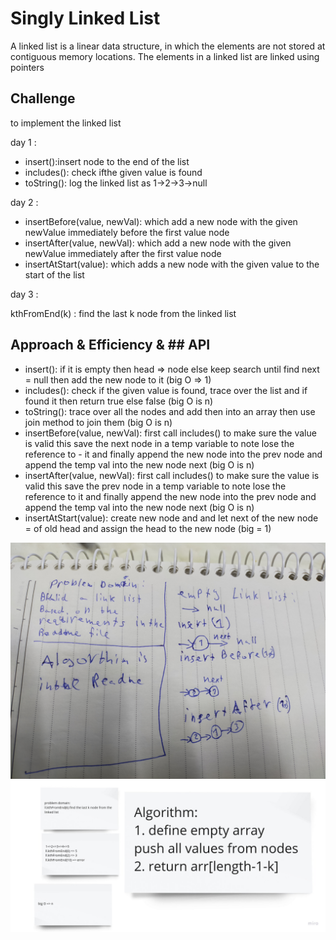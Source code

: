 # Singly Linked List

A linked list is a linear data structure, in which the elements are not stored at contiguous memory locations. The elements in a linked list are linked using pointers

## Challenge

to implement the linked list

day 1 :

- insert():insert node to the end of the list
- includes(): check ifthe given value is found
- toString(): log the linked list as 1->2->3->null

day 2 :

- insertBefore(value, newVal): which add a new node with the given newValue immediately before the first value node
- insertAfter(value, newVal): which add a new node with the given newValue immediately after the first value node
- insertAtStart(value): which adds a new node with the given value to the start of the list

day 3 :

kthFromEnd(k) : find the last k node from the linked list

## Approach & Efficiency & ## API

<!-- What approach did you take? Why? What is the Big O space/time for this approach? -->
<!-- Description of each method publicly available to your Linked List -->

- insert(): if it is empty then head => node else keep search until find next = null then add the new node to it (big O => 1)
- includes(): check if the given value is found, trace over the list and if found it then return true else false (big O is n)
- toString(): trace over all the nodes and add then into an array then use join method to join them (big O is n)
- insertBefore(value, newVal): first call includes() to make sure the value is valid this save the next node in a temp variable to note lose the reference to - it and finally append the new node into the prev node and append the temp val into the new node next (big O is n)
- insertAfter(value, newVal): first call includes() to make sure the value is valid this save the prev node in a temp variable to note lose the reference to it and finally append the new node into the prev node and append the temp val into the new node next (big O is n)
- insertAtStart(value): create new node and and let next of the new node = of old head and assign the head to the new node (big = 1)

![](whiteborad.jpg)
![](whiteborad2.jpg)
